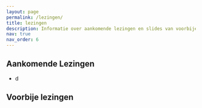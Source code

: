 ```yaml
---
layout: page
permalink: /lezingen/
title: lezingen
description: Informatie over aankomende lezingen en slides van voorbije lezingen.
nav: true
nav_order: 6
---
```


## Aankomende Lezingen
- d

## Voorbije lezingen
